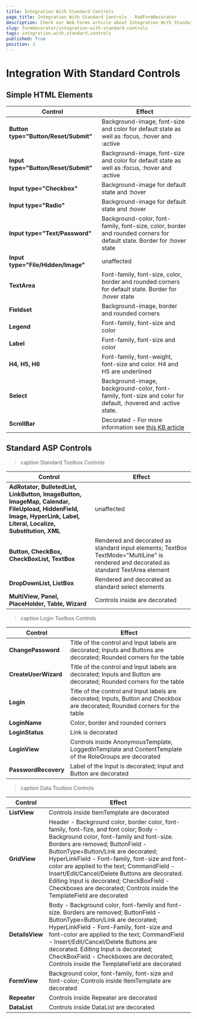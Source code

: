 ```yaml
---
title: Integration With Standard Controls
page_title: Integration With Standard Controls - RadFormDecorator
description: Check our Web Forms article about Integration With Standard Controls.
slug: formdecorator/integration-with-standard-controls
tags: integration,with,standard,controls
published: True
position: 3
---
```


# Integration With Standard Controls

## Simple HTML Elements

|  **Control**  |  **Effect**  |
| ------ | ------ |
| **Button type="Button/Reset/Submit"** |Background-image, font-size and color for default state as well as :focus, :hover and :active|
| **Input type="Button/Reset/Submit"** |Background-image, font-size and color for default state as well as :focus, :hover and :active|
| **Input type="Checkbox"** |Background-image for default state and :hover|
| **Input type="Radio"** |Background-image for default state and :hover|
| **Input type="Text/Password"** |Background-color, font-family, font-size, color, border and rounded corners for default state. Border for :hover state|
| **Input type="File/Hidden/Image"** |unaffected|
| **TextArea** |Font-family, font-size, color, border and rounded corners for default state. Border for :hover state|
| **Fieldset** |Background-image, border and rounded corners|
| **Legend** |Font-family, font-size and color|
| **Label** |Font-family, font-size and color|
| **H4, H5, H6** |Font-family, font-weight, font-size and color. H4 and H5 are underlined|
| **Select** |Background-image, background-color, font-family, font-size and color for default, :hovered and :active state.|
| **ScrollBar** |Decorated - For more information see [this KB article](https://www.telerik.com/support/kb/aspnet-ajax/formdecorator/styling-scrollbars.aspx)|

## Standard ASP Controls


>caption Standard Toolbox Controls

|  **Control**  |  **Effect**  |
| ------ | ------ |
| **AdRotator, BulletedList, LinkButton, ImageButton,**  **ImageMap, Calendar, FileUpload, HiddenField, Image,**  **HyperLink, Label, Literal, Localize, Substitution, XML** |unaffected|
| **Button, CheckBox, CheckBoxList, TextBox** | Rendered and decorated as standard input elements; TextBox TextMode="MultiLine" is rendered and decorated as standard TextArea element|
| **DropDownList, ListBox** |Rendered and decorated as standard select elements|
| **MultiView, Panel, PlaceHolder, Table, Wizard** |Controls inside are decorated|


>caption Login Toolbox Controls

|  **Control**  |  **Effect**  |
| ------ | ------ |
| **ChangePassword** | Title of the control and Input labels are decorated; Inputs and Buttons are decorated; Rounded corners for the table|
| **CreateUserWizard** | Title of the control and Input labels are decorated; Inputs and Button are decorated; Rounded corners for the table|
| **Login** | Title of the control and Input labels are decorated; Inputs, Button and Checkbox are decorated; Rounded corners for the table|
| **LoginName** |Color, border and rounded corners|
| **LoginStatus** |Link is decorated|
| **LoginView** |Controls inside AnonymousTemplate, LoggedInTemplate and ContentTemplate of the RoleGroups are decorated|
| **PasswordRecovery** | Label of the Input is decorated; Input and Button are decorated|

>caption Data Toolbox Controls

|  **Control**  |  **Effect**  |
| ------ | ------ |
| **ListView** |Controls inside ItemTemplate are decorated|
| **GridView** | Header - Background color, border color, font-family, font-fize, and font color; Body - Background color, font-family and font-size. Borders are removed; ButtonField - ButtonType=Button/Link are decorated; HyperLinkField - Font-family, font-size and font-color are applied to the text; CommandField - Insert/Edit/Cancel/Delete Buttons are decorated. Editing Input is decorated; CheckBoxField - Checkboxes are decorated; Controls inside the TemplateField are decorated|
| **DetailsView** | Body - Background color, font-family and font-size. Borders are removed; ButtonField - ButtonType=Button/Link are decorated; HyperLinkField - Font-Family, font-size and font-color are applied to the text; CommandField - Insert/Edit/Cancel/Delete Buttons are decorated. Editing Input is decorated; CheckBoxField - Checkboxes are decorated; Controls inside the TemplateField are decorated|
| **FormView** | Background color, font-family, font-size and font-color; Controls inside ItemTemplate are decorated|
| **Repeater** |Controls inside Repeater are decorated|
| **DataList** |Controls inside DataList are decorated|

